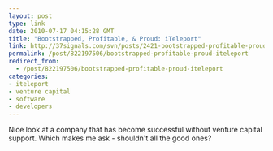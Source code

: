 ```yaml
---
layout: post
type: link
date: 2010-07-17 04:15:28 GMT
title: "Bootstrapped, Profitable, & Proud: iTeleport"
link: http://37signals.com/svn/posts/2421-bootstrapped-profitable-proud-iteleport
permalink: /post/822197506/bootstrapped-profitable-proud-iteleport
redirect_from: 
  - /post/822197506/bootstrapped-profitable-proud-iteleport
categories:
- iteleport
- venture capital
- software
- developers
---
```

Nice look at a company that has become successful without venture capital support. Which makes me ask - shouldn't all the good ones?